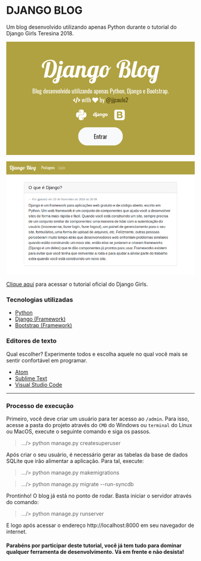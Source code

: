 # DJANGO BLOG
Um blog desenvolvido utilizando apenas Python durante o tutorial do Django Girls Teresina 2018.

![](./docs/print_index.png "Página inicial")

![](./docs/print_postagens.png "Página de postagens")

[Clique aqui](https://tutorial.djangogirls.org/pt/) para acessar o tutorial oficial do Django Girls.

### Tecnologias utilizadas
- [Python](https://www.python.org/)
- [Django (Framework)](https://www.djangoproject.com/)
- [Bootstrap (Framework)](https://getbootstrap.com/)

### Editores de texto
Qual escolher? Experimente todos e escolha aquele no qual você mais se sentir confortável em programar.
- [Atom](https://atom.io/)
- [Sublime Text](https://www.sublimetext.com/)
- [Visual Studio Code](https://code.visualstudio.com/)
---
### Processo de execução
Primeiro, você deve criar um usuário para ter acesso ao `/admin`. Para isso, acesse a pasta do projeto através do `CMD` do Windows ou `terminal` do Linux ou MacOS, execute o seguinte comando e siga os passos.
> .../> python manage.py createsuperuser

Após criar o seu usuário, é necessário gerar as tabelas da base de dados SQLite que irão alimentar a aplicação. Para tal, execute:
> .../> python manage.py makemigrations

> .../> python manage.py migrate --run-syncdb

Prontinho! O blog já está no ponto de rodar. Basta iniciar o servidor através do comando:
> .../> python manage.py runserver

E logo após acessar o endereço http://localhost:8000 em seu navegador de internet.

#### Parabéns por participar deste tutorial, você já tem tudo para dominar qualquer ferramenta de desenvolvimento. Vá em frente e não desista!
